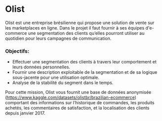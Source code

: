 # Olist
Olist est une entreprise brésilienne qui propose une solution de vente sur les marketplaces en ligne.
Dans le projet il faut fournir à ses équipes d'e-commerce une segmentation des clients qu’elles pourront utiliser au quotidien pour leurs campagnes de communication.

### Оbjectifs:
* Effectuer une segmentation des clients à travers leur comportement et leurs données personnelles.
* Fournir une description exploitable de la segmentation et de sa logique sous-jacente pour une utilisation optimale.
* Analyse de la stabilité du segment dans le temps.


Pour cette mission, Olist vous fournit une base de données anonymisée (https://www.kaggle.com/datasets/olistbr/brazilian-ecommerce)
comportant des informations sur l’historique de commandes, les produits achetés, les commentaires de satisfaction, et la localisation des clients depuis janvier 2017.
